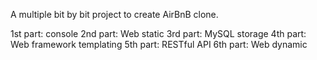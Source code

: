 A multiple bit by bit project to create AirBnB clone.

1st part: console
2nd part: Web static
3rd part: MySQL storage
4th part: Web framework templating
5th part: RESTful API
6th part: Web dynamic
